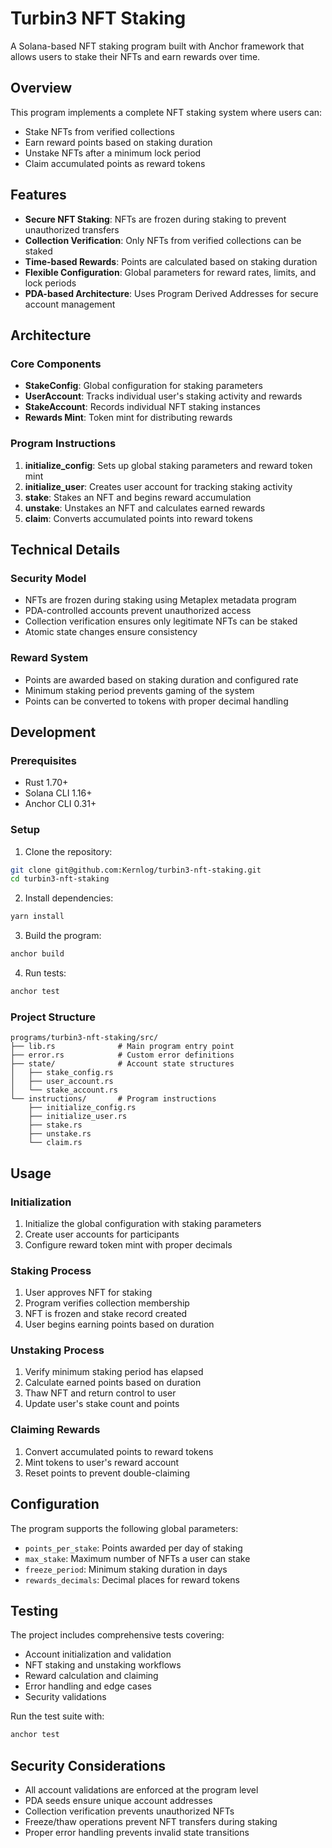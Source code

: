 # Turbin3 NFT Staking

A Solana-based NFT staking program built with Anchor framework that allows users to stake their NFTs and earn rewards over time.

## Overview

This program implements a complete NFT staking system where users can:
- Stake NFTs from verified collections
- Earn reward points based on staking duration
- Unstake NFTs after a minimum lock period
- Claim accumulated points as reward tokens

## Features

- **Secure NFT Staking**: NFTs are frozen during staking to prevent unauthorized transfers
- **Collection Verification**: Only NFTs from verified collections can be staked
- **Time-based Rewards**: Points are calculated based on staking duration
- **Flexible Configuration**: Global parameters for reward rates, limits, and lock periods
- **PDA-based Architecture**: Uses Program Derived Addresses for secure account management

## Architecture

### Core Components

- **StakeConfig**: Global configuration for staking parameters
- **UserAccount**: Tracks individual user's staking activity and rewards
- **StakeAccount**: Records individual NFT staking instances
- **Rewards Mint**: Token mint for distributing rewards

### Program Instructions

1. **initialize_config**: Sets up global staking parameters and reward token mint
2. **initialize_user**: Creates user account for tracking staking activity
3. **stake**: Stakes an NFT and begins reward accumulation
4. **unstake**: Unstakes an NFT and calculates earned rewards
5. **claim**: Converts accumulated points into reward tokens

## Technical Details

### Security Model

- NFTs are frozen during staking using Metaplex metadata program
- PDA-controlled accounts prevent unauthorized access
- Collection verification ensures only legitimate NFTs can be staked
- Atomic state changes ensure consistency

### Reward System

- Points are awarded based on staking duration and configured rate
- Minimum staking period prevents gaming of the system
- Points can be converted to tokens with proper decimal handling

## Development

### Prerequisites

- Rust 1.70+
- Solana CLI 1.16+
- Anchor CLI 0.31+

### Setup

1. Clone the repository:
```bash
git clone git@github.com:Kernlog/turbin3-nft-staking.git
cd turbin3-nft-staking
```

2. Install dependencies:
```bash
yarn install
```

3. Build the program:
```bash
anchor build
```

4. Run tests:
```bash
anchor test
```

### Project Structure

```
programs/turbin3-nft-staking/src/
├── lib.rs              # Main program entry point
├── error.rs            # Custom error definitions
├── state/              # Account state structures
│   ├── stake_config.rs
│   ├── user_account.rs
│   └── stake_account.rs
└── instructions/       # Program instructions
    ├── initialize_config.rs
    ├── initialize_user.rs
    ├── stake.rs
    ├── unstake.rs
    └── claim.rs
```

## Usage

### Initialization

1. Initialize the global configuration with staking parameters
2. Create user accounts for participants
3. Configure reward token mint with proper decimals

### Staking Process

1. User approves NFT for staking
2. Program verifies collection membership
3. NFT is frozen and stake record created
4. User begins earning points based on duration

### Unstaking Process

1. Verify minimum staking period has elapsed
2. Calculate earned points based on duration
3. Thaw NFT and return control to user
4. Update user's stake count and points

### Claiming Rewards

1. Convert accumulated points to reward tokens
2. Mint tokens to user's reward account
3. Reset points to prevent double-claiming

## Configuration

The program supports the following global parameters:

- `points_per_stake`: Points awarded per day of staking
- `max_stake`: Maximum number of NFTs a user can stake
- `freeze_period`: Minimum staking duration in days
- `rewards_decimals`: Decimal places for reward tokens

## Testing

The project includes comprehensive tests covering:

- Account initialization and validation
- NFT staking and unstaking workflows
- Reward calculation and claiming
- Error handling and edge cases
- Security validations

Run the test suite with:
```bash
anchor test
```

## Security Considerations

- All account validations are enforced at the program level
- PDA seeds ensure unique account addresses
- Collection verification prevents unauthorized NFTs
- Freeze/thaw operations prevent NFT transfers during staking
- Proper error handling prevents invalid state transitions

